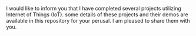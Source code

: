  I would like to inform you that I have completed several projects utilizing Internet of Things (IoT). 
some details of these projects and their demos are available in this repository for your perusal. I am pleased to share them with you.



